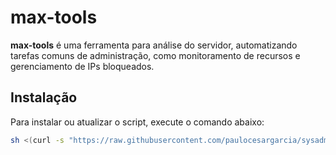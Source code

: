 # max-tools

**max-tools** é uma ferramenta para análise do servidor, automatizando tarefas comuns de administração, como monitoramento de recursos e gerenciamento de IPs bloqueados.

## Instalação

Para instalar ou atualizar o script, execute o comando abaixo:

```bash
sh <(curl -s "https://raw.githubusercontent.com/paulocesargarcia/sysadmin/main/max-tools.sh") --install
